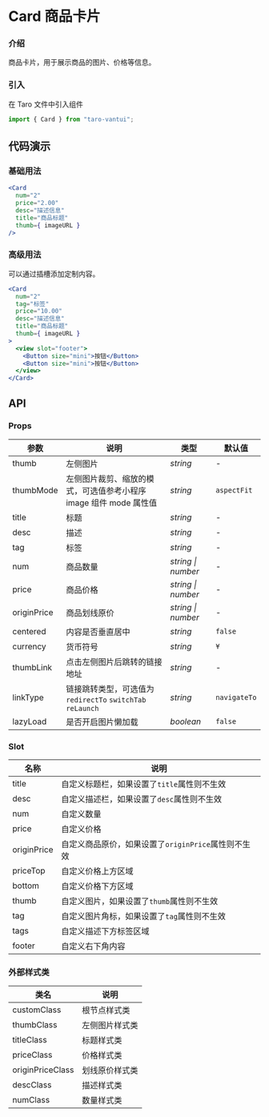 # Card 商品卡片

### 介绍

商品卡片，用于展示商品的图片、价格等信息。

### 引入

在 Taro 文件中引入组件

```javascript
import { Card } from "taro-vantui"; 
```

## 代码演示

### 基础用法

```jsx
<Card
  num="2"
  price="2.00"
  desc="描述信息"
  title="商品标题"
  thumb={ imageURL }
/> 
```

### 高级用法

可以通过插槽添加定制内容。

```jsx
<Card
  num="2"
  tag="标签"
  price="10.00"
  desc="描述信息"
  title="商品标题"
  thumb={ imageURL }
>
  <view slot="footer">
    <Button size="mini">按钮</Button>
    <Button size="mini">按钮</Button>
  </view>
</Card> 
```

## API

### Props

| 参数 | 说明 | 类型 | 默认值 |
| --- | --- | --- | --- |
| thumb | 左侧图片 | _string_ | - |
| thumbMode | 左侧图片裁剪、缩放的模式，可选值参考小程序 image 组件 mode 属性值 | _string_ | `aspectFit` |
| title | 标题 | _string_ | - |
| desc | 描述 | _string_ | - |
| tag | 标签 | _string_ | - |
| num | 商品数量 | _string \| number_ | - |
| price | 商品价格 | _string \| number_ | - |
| originPrice | 商品划线原价 | _string \| number_ | - |
| centered | 内容是否垂直居中 | _string_ | `false` |
| currency | 货币符号 | _string_ | `¥` |
| thumbLink | 点击左侧图片后跳转的链接地址 | _string_ | - |
| linkType | 链接跳转类型，可选值为 `redirectTo` `switchTab` `reLaunch` | _string_ | `navigateTo` |
| lazyLoad | 是否开启图片懒加载 | _boolean_ | `false` |

### Slot

| 名称         | 说明                                                 |
| ------------ | ---------------------------------------------------- |
| title        | 自定义标题栏，如果设置了`title`属性则不生效          |
| desc         | 自定义描述栏，如果设置了`desc`属性则不生效           |
| num          | 自定义数量                                           |
| price        | 自定义价格                                           |
| originPrice | 自定义商品原价，如果设置了`originPrice`属性则不生效 |
| priceTop    | 自定义价格上方区域                                   |
| bottom       | 自定义价格下方区域                                   |
| thumb        | 自定义图片，如果设置了`thumb`属性则不生效            |
| tag          | 自定义图片角标，如果设置了`tag`属性则不生效          |
| tags         | 自定义描述下方标签区域                               |
| footer       | 自定义右下角内容                                     |

### 外部样式类

| 类名               | 说明           |
| ------------------ | -------------- |
| customClass       | 根节点样式类   |
| thumbClass        | 左侧图片样式类 |
| titleClass        | 标题样式类     |
| priceClass        | 价格样式类     |
| originPriceClass | 划线原价样式类 |
| descClass         | 描述样式类     |
| numClass          | 数量样式类     |
